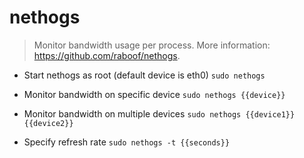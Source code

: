 # nethogs
> Monitor bandwidth usage per process.
> More information: <https://github.com/raboof/nethogs>.

- Start nethogs as root (default device is eth0)
`sudo nethogs`

- Monitor bandwidth on specific device
`sudo nethogs {{device}}`

- Monitor bandwidth on multiple devices
`sudo nethogs {{device1}} {{device2}}`

- Specify refresh rate
`sudo nethogs -t {{seconds}}`

